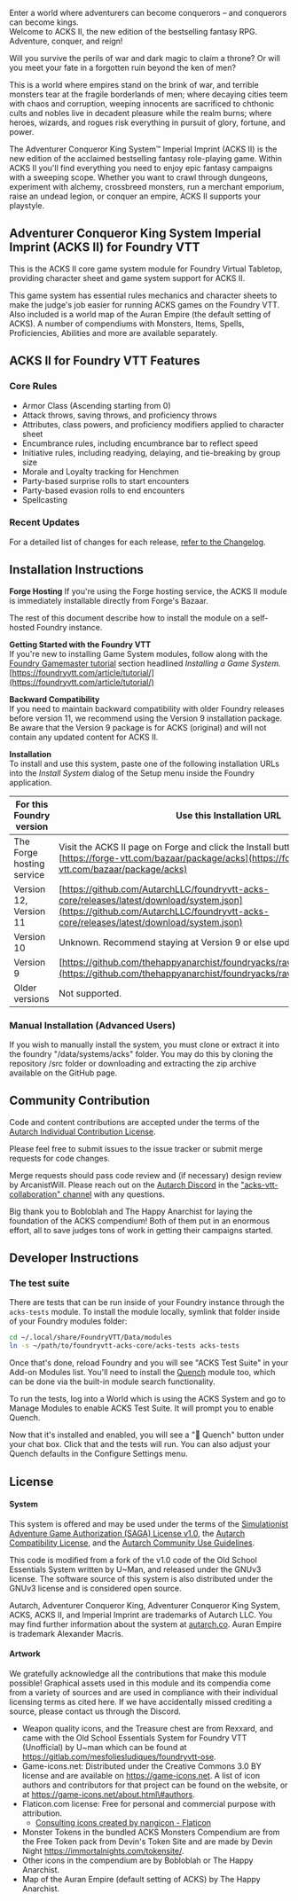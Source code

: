 Enter a world where adventurers can become conquerors – and conquerors can become kings.<br/>
Welcome to ACKS II, the new edition of the bestselling fantasy RPG.<br/>
Adventure, conquer, and reign!

Will you survive the perils of war and dark magic to claim a throne?
Or will you meet your fate in a forgotten ruin beyond the ken of men?

This is a world where empires stand on the brink of war, and terrible
monsters tear at the fragile borderlands of men; where decaying cities teem
with chaos and corruption, weeping innocents are sacrificed to chthonic cults
and nobles live in decadent pleasure while the realm burns; where heroes,
wizards, and rogues risk everything in pursuit of glory, fortune, and power.

The Adventurer Conqueror King System™ Imperial Imprint (ACKS II) is the new
edition of the acclaimed bestselling fantasy role-playing game.
Within ACKS II you'll find everything you need to enjoy epic fantasy
campaigns with a sweeping scope. Whether you want to crawl through dungeons,
experiment with alchemy, crossbreed monsters, run a merchant emporium,
raise an undead legion, or conquer an empire, ACKS II supports your playstyle.

## **Adventurer Conqueror King System Imperial Imprint (ACKS II)** for Foundry VTT

This is the ACKS II core game system module for Foundry Virtual Tabletop,
providing character sheet and game system support for ACKS II.

This game system has essential rules mechanics and character sheets to make the
judge's job easier for running ACKS games on the Foundry VTT.
Also included is a world map of the Auran Empire (the default setting of ACKS).
A number of compendiums with Monsters, Items, Spells, Proficiencies, Abilities
and more are available separately.

## ACKS II for Foundry VTT Features
### **Core Rules**
- Armor Class (Ascending starting from 0)
- Attack throws, saving throws, and proficiency throws
- Attributes, class powers, and proficiency modifiers applied to character sheet
- Encumbrance rules, including encumbrance bar to reflect speed
- Initiative rules, including readying, delaying, and tie-breaking by group size
- Morale and Loyalty tracking for Henchmen
- Party-based surprise rolls to start encounters
- Party-based evasion rolls to end encounters
- Spellcasting

### **Recent Updates**
For a detailed list of changes for each release, [refer to the Changelog](https://github.com/AutarchLLC/foundryvtt-acks-core/blob/master/Changelog.md).

## Installation Instructions
**Forge Hosting**
If you're using the Forge hosting service, the ACKS II module is immediately installable directly from Forge's Bazaar.

The rest of this document describe how to install the module on a self-hosted Foundry instance.

**Getting Started with the Foundry VTT**  
If you're new to installing Game System modules, follow along with the [Foundry Gamemaster tutorial](https://foundryvtt.com/article/tutorial/) section headlined *Installing a Game System.* [https://foundryvtt.com/article/tutorial/](https://foundryvtt.com/article/tutorial/)

**Backward Compatibility**  
If you need to maintain backward compatibility with older Foundry releases before version 11, we recommend using the Version 9 installation package. Be aware that the Version 9 package is for ACKS (original) and will not contain any updated content for ACKS II.

**Installation**  
To install and use this system, paste one of the following installation URLs into the *Install System* dialog of the Setup menu inside the Foundry application.

| For this<br/>Foundry version | Use this Installation URL |
| --------------- | ---------------- |
| The Forge hosting service | Visit the ACKS II page on Forge and click the Install button.<br/>[https://forge-vtt.com/bazaar/package/acks](https://forge-vtt.com/bazaar/package/acks) |
| Version 12, <br/>Version 11 | [https://github.com/AutarchLLC/foundryvtt-acks-core/releases/latest/download/system.json](https://github.com/AutarchLLC/foundryvtt-acks-core/releases/latest/download/system.json) |
| Version 10 | Unknown. Recommend staying at Version 9 or else updating to Version 11. |
| Version 9 | [https://github.com/thehappyanarchist/foundryacks/raw/master/src/system.json](https://github.com/thehappyanarchist/foundryacks/raw/master/src/system.json) |
| Older versions | Not supported. |

### Manual Installation (Advanced Users)
If you wish to manually install the system, you must clone or extract it into the foundry "/data/systems/acks" folder. You may do this by cloning the repository /src folder or downloading and extracting the zip archive available on the GitHub page.

## Community Contribution

Code and content contributions are accepted under the terms of the
[<span class="underline">Autarch Individual Contribution License</span>](autarch-individual-contributor-license-agreement.md).

Please feel free to submit issues to the issue tracker or submit merge requests for code changes.

Merge requests should pass code review and (if necessary) design review by ArcanistWill.
Please reach out on
the [<span class="underline">Autarch Discord</span>](https://discord.gg/MabfMkk) in
the [<span class="underline">"acks-vtt-collaboration" channel</span>](https://discord.com/channels/427567650449915904/758364713192521779)
with any questions.

Big thank you to Bobloblah and The Happy Anarchist for laying the
foundation of the ACKS compendium\! Both of them put in an enormous effort, all to
save judges tons of work in getting their campaigns started.

## Developer Instructions
### The test suite

There are tests that can be run inside of your Foundry instance through the `acks-tests` module.  To
install the module locally, symlink that folder inside of your Foundry modules folder:
```bash
cd ~/.local/share/FoundryVTT/Data/modules
ln -s ~/path/to/foundryvtt-acks-core/acks-tests acks-tests
```
Once that's done, reload Foundry and you will see "ACKS Test Suite" in your Add-on Modules list.
You'll need to install the [Quench](https://ethaks.github.io/FVTT-Quench/index.html) module too,
which can be done via the built-in module search functionality.

To run the tests, log into a World which is using the ACKS System and go to Manage Modules to enable
ACKS Test Suite.  It will prompt you to enable Quench.

Now that it's installed and enabled, you will see a "🧪 Quench" button under your chat box. Click
that and the tests will run.  You can also adjust your Quench defaults in the Configure Settings
menu.

## License
#### System

This system is offered and may be used under the terms of
the [<span class="underline">Simulationist Adventure Game Authorization (SAGA) License v1.0</span>](saga-license.md),
the [<span class="underline">Autarch Compatibility License</span>](autarch-compatibility-license.md), and
the [<span class="underline">Autarch Community Use Guidelines</span>](autarch-community-use-guidelines.md).

This code is modified from a fork of the v1.0 code of the Old School Essentials System written by U~Man, and released under the GNUv3 license. The software source of this system is also distributed under the GNUv3 license and is considered open source.

Autarch, Adventurer Conqueror King, Adventurer Conqueror King System,
ACKS, ACKS II, and Imperial Imprint are trademarks of Autarch LLC.
You may find further information about the system
at [<span class="underline">autarch.co</span>](https://autarch.co/).
Auran Empire is trademark Alexander Macris.

#### Artwork

We gratefully acknowledge all the contributions that make this module possible!
Graphical assets used in this module and its compendia come from a variety of
sources and are used in compliance with their individual licensing terms as cited here.
If we have accidentally missed crediting a source, please contact us through the Discord.

* Weapon quality icons, and the Treasure chest are from Rexxard, and came with the
  Old School Essentials System for Foundry VTT (Unofficial) by U\~man which can be found at
  [<span class="underline">https://gitlab.com/mesfoliesludiques/foundryvtt-ose</span>](https://gitlab.com/mesfoliesludiques/foundryvtt-ose).
* Game-icons.net: Distributed under the Creative Commons 3.0 BY license and are available on
  [<span class="underline">https://game-icons.net</span>](https://game-icons.net/).
  A list of icon authors and contributors for that project can be found on the website, or at
  [<span class="underline">https://game-icons.net/about.html\#authors</span>](https://game-icons.net/about.html#authors).
* Flaticon.com license: Free for personal and commercial purpose with attribution.
  <!-- NOTE: Flaticon.com states to use this attribution format. When adding future Flaticon attributions, do the same format. -->
    * <a href="https://www.flaticon.com/free-icons/consulting" title="consulting icons">Consulting icons created by nangicon - Flaticon</a>
* Monster Tokens in the bundled ACKS Monsters Compendium are from the Free Token pack from Devin's Token Site and are made by Devin Night
  [<span class="underline">https://immortalnights.com/tokensite/</span>](https://immortalnights.com/tokensite/).
* Other icons in the compendium are by Bobloblah or The Happy Anarchist.
* Map of the Auran Empire (default setting of ACKS) by The Happy Anarchist.

